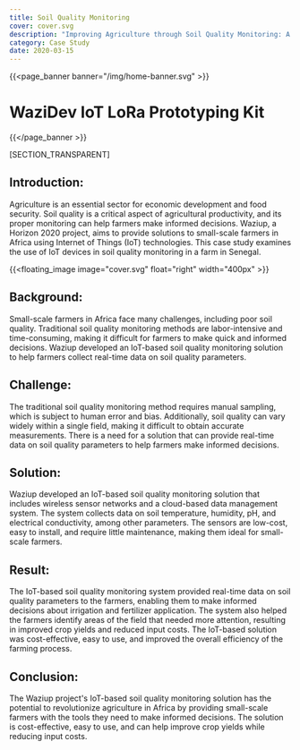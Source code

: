 ```yaml
---
title: Soil Quality Monitoring
cover: cover.svg
description: "Improving Agriculture through Soil Quality Monitoring: A Case Study of Waziup Project"
category: Case Study
date: 2020-03-15
---
```


{{<page_banner banner="/img/home-banner.svg" >}}

# WaziDev IoT LoRa Prototyping Kit

{{</page_banner >}}

[SECTION_TRANSPARENT]

## Introduction:
Agriculture is an essential sector for economic development and food security. Soil quality is a critical aspect of agricultural productivity, and its proper monitoring can help farmers make informed decisions. Waziup, a Horizon 2020 project, aims to provide solutions to small-scale farmers in Africa using Internet of Things (IoT) technologies. This case study examines the use of IoT devices in soil quality monitoring in a farm in Senegal.

{{<floating_image image="cover.svg" float="right" width="400px" >}}

## Background:
Small-scale farmers in Africa face many challenges, including poor soil quality. Traditional soil quality monitoring methods are labor-intensive and time-consuming, making it difficult for farmers to make quick and informed decisions. Waziup developed an IoT-based soil quality monitoring solution to help farmers collect real-time data on soil quality parameters.

## Challenge:
The traditional soil quality monitoring method requires manual sampling, which is subject to human error and bias. Additionally, soil quality can vary widely within a single field, making it difficult to obtain accurate measurements. There is a need for a solution that can provide real-time data on soil quality parameters to help farmers make informed decisions.


## Solution:
Waziup developed an IoT-based soil quality monitoring solution that includes wireless sensor networks and a cloud-based data management system. The system collects data on soil temperature, humidity, pH, and electrical conductivity, among other parameters. The sensors are low-cost, easy to install, and require little maintenance, making them ideal for small-scale farmers.

## Result:
The IoT-based soil quality monitoring system provided real-time data on soil quality parameters to the farmers, enabling them to make informed decisions about irrigation and fertilizer application. The system also helped the farmers identify areas of the field that needed more attention, resulting in improved crop yields and reduced input costs. The IoT-based solution was cost-effective, easy to use, and improved the overall efficiency of the farming process.

## Conclusion:
The Waziup project's IoT-based soil quality monitoring solution has the potential to revolutionize agriculture in Africa by providing small-scale farmers with the tools they need to make informed decisions. The solution is cost-effective, easy to use, and can help improve crop yields while reducing input costs.